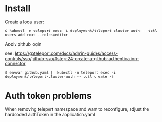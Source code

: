 # Install

Create a local user:

```
$ kubectl -n teleport exec -i deployment/teleport-cluster-auth -- tctl users add root --roles=editor
```

Apply github login

see: https://goteleport.com/docs/admin-guides/access-controls/sso/github-sso/#step-24-create-a-github-authentication-connector

```
$ envvar github.yaml |  kubectl -n teleport exec -i deployment/teleport-cluster-auth -- tctl create -f
```

# Auth token problems

When removing teleport namespace and want to reconfigure, adjust the hardcoded authToken in the application.yaml
